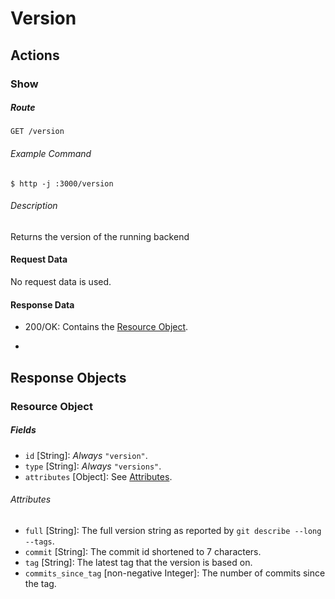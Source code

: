 # Version

## Actions
### Show
##### Route
    GET /version
###### Example Command
    $ http -j :3000/version
###### Description
Returns the version of the running backend

#### Request Data
No request data is used.

#### Response Data
* 200/OK: Contains the [Resource Object](#resource-object).

-

## Response Objects
### Resource Object
##### Fields
* `id` [String]: *Always* `"version"`.
* `type` [String]: *Always* `"versions"`.
* `attributes` [Object]: See [Attributes](#attributes).

###### Attributes
* `full` [String]: The full version string as reported by `git describe --long --tags`.
* `commit` [String]: The commit id shortened to 7 characters.
* `tag` [String]: The latest tag that the version is based on.
* `commits_since_tag` [non-negative Integer]: The number of commits since the tag.
